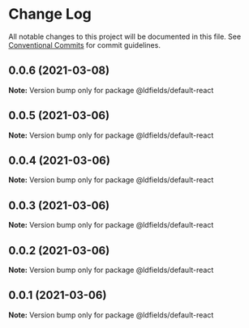 # Change Log

All notable changes to this project will be documented in this file.
See [Conventional Commits](https://conventionalcommits.org) for commit guidelines.

## 0.0.6 (2021-03-08)

**Note:** Version bump only for package @ldfields/default-react





## 0.0.5 (2021-03-06)

**Note:** Version bump only for package @ldfields/default-react





## 0.0.4 (2021-03-06)

**Note:** Version bump only for package @ldfields/default-react





## 0.0.3 (2021-03-06)

**Note:** Version bump only for package @ldfields/default-react





## 0.0.2 (2021-03-06)

**Note:** Version bump only for package @ldfields/default-react





## 0.0.1 (2021-03-06)

**Note:** Version bump only for package @ldfields/default-react
